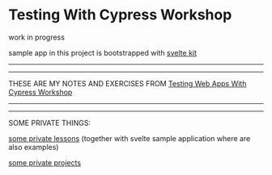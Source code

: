 # Testing With Cypress Workshop

work in progress

sample app in this project is bootstrapped with [svelte kit](https://kit.svelte.dev/docs/introduction)

***
***

THESE ARE MY NOTES AND EXERCISES FROM [Testing Web Apps With Cypress Workshop](https://frontendmasters.com/courses/cypress/)

***
***

SOME PRIVATE THINGS:

[some private lessons](https://github.com/Rade58/cypress-lessons) (together with svelte sample application where are also examples)

[some private projects](https://github.com/Rade58/react-cypress-starter)


